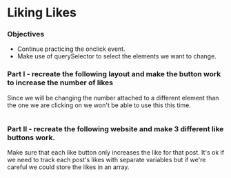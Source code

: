<h1>Liking Likes</h1>

<h3>Objectives</h3>

<ul>
    <li>Continue practicing the onclick event.</li>
    <li>Make use of querySelector to select the elements we want to change.</li>
</ul>

<h3>Part I - recreate the following layout and make the button work to increase the number of likes</h3>

<p>Since we will be changing the number attached to a different element than the one we are clicking on we won't be able to use this this time.</p>

<img src=""/>

<h3>Part II - recreate the following website and make 3 different like buttons work.</h3>

<p>Make sure that each like button only increases the like for that post. It's ok if we need to track each post's likes with separate variables but if we're careful we could store the likes in an array.</p>

<img src=""/>